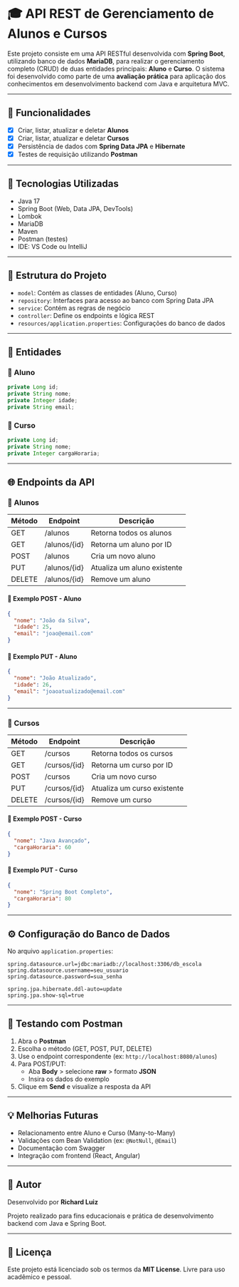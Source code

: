 # 🎓 API REST de Gerenciamento de Alunos e Cursos

Este projeto consiste em uma API RESTful desenvolvida com **Spring Boot**, utilizando banco de dados **MariaDB**, para realizar o gerenciamento completo (CRUD) de duas entidades principais: **Aluno** e **Curso**. O sistema foi desenvolvido como parte de uma **avaliação prática** para aplicação dos conhecimentos em desenvolvimento backend com Java e arquitetura MVC.

---

## 📌 Funcionalidades

- [x] Criar, listar, atualizar e deletar **Alunos**
- [x] Criar, listar, atualizar e deletar **Cursos**
- [x] Persistência de dados com **Spring Data JPA** e **Hibernate**
- [x] Testes de requisição utilizando **Postman**

---

## 🧪 Tecnologias Utilizadas

- Java 17
- Spring Boot (Web, Data JPA, DevTools)
- Lombok
- MariaDB
- Maven
- Postman (testes)
- IDE: VS Code ou IntelliJ

---

## 🧱 Estrutura do Projeto

- `model`: Contém as classes de entidades (Aluno, Curso)
- `repository`: Interfaces para acesso ao banco com Spring Data JPA
- `service`: Contém as regras de negócio
- `controller`: Define os endpoints e lógica REST
- `resources/application.properties`: Configurações do banco de dados

---

## 📂 Entidades

### 👤 Aluno
```java
private Long id;
private String nome;
private Integer idade;
private String email;
```

### 📘 Curso
```java
private Long id;
private String nome;
private Integer cargaHoraria;
```

---

## 🌐 Endpoints da API

### 🔹 Alunos
| Método | Endpoint       | Descrição                    |
|--------|----------------|------------------------------|
| GET    | /alunos        | Retorna todos os alunos      |
| GET    | /alunos/{id}   | Retorna um aluno por ID      |
| POST   | /alunos        | Cria um novo aluno           |
| PUT    | /alunos/{id}   | Atualiza um aluno existente  |
| DELETE | /alunos/{id}   | Remove um aluno              |

#### 📅 Exemplo POST - Aluno
```json
{
  "nome": "João da Silva",
  "idade": 25,
  "email": "joao@email.com"
}
```

#### 📅 Exemplo PUT - Aluno
```json
{
  "nome": "João Atualizado",
  "idade": 26,
  "email": "joaoatualizado@email.com"
}
```

---

### 🔹 Cursos
| Método | Endpoint       | Descrição                      |
|--------|----------------|--------------------------------|
| GET    | /cursos        | Retorna todos os cursos        |
| GET    | /cursos/{id}   | Retorna um curso por ID        |
| POST   | /cursos        | Cria um novo curso             |
| PUT    | /cursos/{id}   | Atualiza um curso existente    |
| DELETE | /cursos/{id}   | Remove um curso                |

#### 📅 Exemplo POST - Curso
```json
{
  "nome": "Java Avançado",
  "cargaHoraria": 60
}
```

#### 📅 Exemplo PUT - Curso
```json
{
  "nome": "Spring Boot Completo",
  "cargaHoraria": 80
}
```

---

## ⚙️ Configuração do Banco de Dados

No arquivo `application.properties`:
```properties
spring.datasource.url=jdbc:mariadb://localhost:3306/db_escola
spring.datasource.username=seu_usuario
spring.datasource.password=sua_senha

spring.jpa.hibernate.ddl-auto=update
spring.jpa.show-sql=true
```

---

## 🧬 Testando com Postman

1. Abra o **Postman**
2. Escolha o método (GET, POST, PUT, DELETE)
3. Use o endpoint correspondente (ex: `http://localhost:8080/alunos`)
4. Para POST/PUT:
   - Aba **Body** > selecione **raw** > formato **JSON**
   - Insira os dados do exemplo
5. Clique em **Send** e visualize a resposta da API

---

## 💡 Melhorias Futuras

- Relacionamento entre Aluno e Curso (Many-to-Many)
- Validações com Bean Validation (ex: `@NotNull`, `@Email`)
- Documentação com Swagger
- Integração com frontend (React, Angular)

---

## 🤖 Autor
Desenvolvido por **Richard Luiz**

Projeto realizado para fins educacionais e prática de desenvolvimento backend com Java e Spring Boot.

---

## 📄 Licença
Este projeto está licenciado sob os termos da **MIT License**. Livre para uso acadêmico e pessoal.

